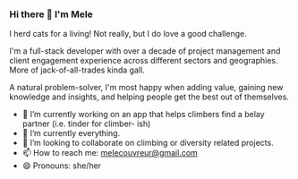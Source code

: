 ### Hi there 👋 I'm Mele

I herd cats for a living! Not really, but I do love a good challenge. 

I'm a full-stack developer with over a decade of project management and client engagement experience across different sectors and geographies. More of jack-of-all-trades kinda gall.

A natural problem-solver, I'm most happy when adding value, gaining new knowledge and insights, and helping people get the best out of themselves. 

- 🔭 I’m currently working on an app that helps climbers find a belay partner (i.e. tinder for climber- ish)
- 🌱 I’m currently everything.
- 👯 I’m looking to collaborate on climbing or diversity related projects. 
- 📫 How to reach me: melecouvreur@gmail.com
- 😄 Pronouns: she/her

